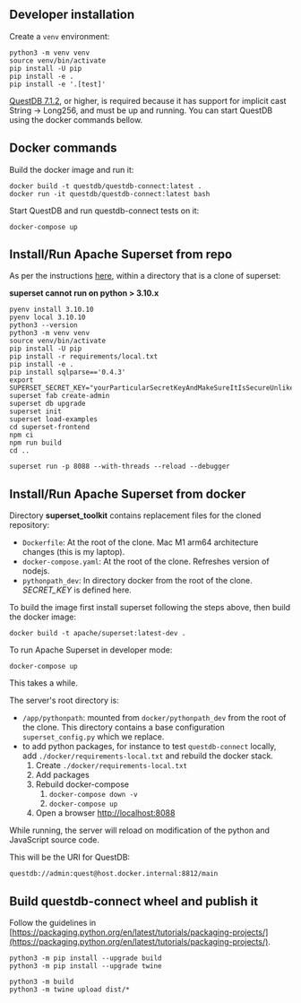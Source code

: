 ## Developer installation

Create a `venv` environment:

```shell
python3 -m venv venv
source venv/bin/activate
pip install -U pip
pip install -e .
pip install -e '.[test]'
```

[QuestDB 7.1.2](https://github.com/questdb/questdb/releases), or higher, is required because it has support for 
implicit cast String -> Long256, and must be up and running. You can start QuestDB using the docker commands bellow.

## Docker commands

Build the docker image and run it:

```shell
docker build -t questdb/questdb-connect:latest .
docker run -it questdb/questdb-connect:latest bash
```

Start QuestDB and run questdb-connect tests on it:

```shell
docker-compose up
```

## Install/Run Apache Superset from repo

As per the instructions [here](https://superset.apache.org/docs/installation/installing-superset-from-scratch/), within 
a directory that is a clone of superset:

**superset cannot run on python > 3.10.x**

```shell
pyenv install 3.10.10
pyenv local 3.10.10
python3 --version
python3 -m venv venv
source venv/bin/activate
pip install -U pip
pip install -r requirements/local.txt
pip install -e .
pip install sqlparse=='0.4.3'
export SUPERSET_SECRET_KEY="yourParticularSecretKeyAndMakeSureItIsSecureUnlikeThisOne" 
superset fab create-admin
superset db upgrade
superset init
superset load-examples
cd superset-frontend 
npm ci
npm run build
cd ..

superset run -p 8088 --with-threads --reload --debugger
```

## Install/Run Apache Superset from docker

Directory **superset_toolkit** contains replacement files for the cloned repository:

- `Dockerfile`: At the root of the clone. Mac M1 arm64 architecture changes (this is my laptop).
- `docker-compose.yaml`: At the root of the clone. Refreshes version of nodejs.
- `pythonpath_dev`: In directory docker from the root of the clone. _SECRET_KEY_ is defined here.

To build the image first install superset following the steps above, then build the docker image:

```shell
docker build -t apache/superset:latest-dev .
```

To run Apache Superset in developer mode:

```shell
docker-compose up
```

This takes a while.

The server's root directory is:

- `/app/pythonpath`: mounted from `docker/pythonpath_dev` from the root of the clone. This directory contains
  a base configuration `superset_config.py` which we replace.
- to add python packages, for instance to test `questdb-connect` locally, add `./docker/requirements-local.txt`
  and rebuild the docker stack.
    1. Create `./docker/requirements-local.txt`
    2. Add packages
    3. Rebuild docker-compose
        1. `docker-compose down -v`
        2. `docker-compose up`
    4. Open a browser [http://localhost:8088](http://localhost:8088)

While running, the server will reload on modification of the python and JavaScript source code.

This will be the URI for QuestDB:

```shell
questdb://admin:quest@host.docker.internal:8812/main
```


## Build questdb-connect wheel and publish it

Follow the guidelines in [https://packaging.python.org/en/latest/tutorials/packaging-projects/](https://packaging.python.org/en/latest/tutorials/packaging-projects/).


```shell
python3 -m pip install --upgrade build
python3 -m pip install --upgrade twine

python3 -m build
python3 -m twine upload dist/*
```
